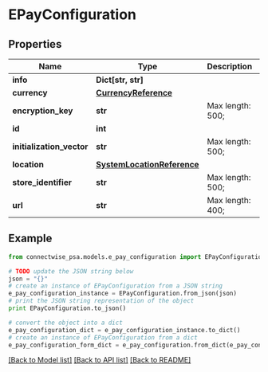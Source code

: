 # EPayConfiguration


## Properties
Name | Type | Description | Notes
------------ | ------------- | ------------- | -------------
**info** | **Dict[str, str]** |  | [optional] 
**currency** | [**CurrencyReference**](CurrencyReference.md) |  | [optional] 
**encryption_key** | **str** |  Max length: 500; | [optional] 
**id** | **int** |  | [optional] 
**initialization_vector** | **str** |  Max length: 500; | [optional] 
**location** | [**SystemLocationReference**](SystemLocationReference.md) |  | [optional] 
**store_identifier** | **str** |  Max length: 500; | 
**url** | **str** |  Max length: 400; | 

## Example

```python
from connectwise_psa.models.e_pay_configuration import EPayConfiguration

# TODO update the JSON string below
json = "{}"
# create an instance of EPayConfiguration from a JSON string
e_pay_configuration_instance = EPayConfiguration.from_json(json)
# print the JSON string representation of the object
print EPayConfiguration.to_json()

# convert the object into a dict
e_pay_configuration_dict = e_pay_configuration_instance.to_dict()
# create an instance of EPayConfiguration from a dict
e_pay_configuration_form_dict = e_pay_configuration.from_dict(e_pay_configuration_dict)
```
[[Back to Model list]](../README.md#documentation-for-models) [[Back to API list]](../README.md#documentation-for-api-endpoints) [[Back to README]](../README.md)


